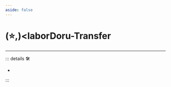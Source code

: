 ```yaml
---
aside: false
---
```

# (⭐,)<laborDoru</labor>-Transfer

---

<!-- =================================================== -->
<!-- =================================================== -->
<!-- =================================================== -->
<!-- =================================================== -->
<!-- =================================================== -->
::: details 🛠

-

:::
